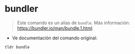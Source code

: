 # bundler

> Este comando es un alias de `bundle`.
> Más información: <https://bundler.io/man/bundle.1.html>.

- Ve documentación del comando original:

`tldr bundle`
